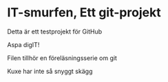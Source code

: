 # IT-smurfen, Ett git-projekt

Detta är ett testprojekt för GitHub

Aspa digIT!

Filen tillhör en föreläsningsserie om git

Kuxe har inte så snyggt skägg
